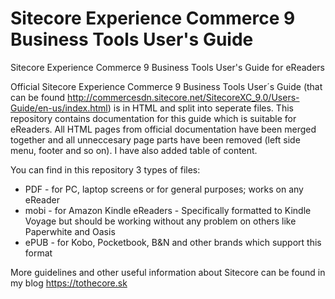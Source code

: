 # Sitecore Experience Commerce 9 Business Tools User's Guide

Sitecore Experience Commerce 9 Business Tools User's Guide for eReaders

Official Sitecore Experience Commerce 9 Business Tools User´s Guide (that can be found http://commercesdn.sitecore.net/SitecoreXC_9.0/Users-Guide/en-us/index.html) is in HTML and split into seperate files. This repository contains documentation for this guide which is suitable for eReaders. All HTML pages from official documentation have been merged together and all unneccesary page parts have been removed (left side menu, footer and so on). I have also added table of content.

You can find in this repository 3 types of files:

- PDF - for PC, laptop screens or for general purposes; works on any eReader
- mobi - for Amazon Kindle eReaders - Specifically formatted to Kindle Voyage but should be working without any problem on others like Paperwhite and Oasis
- ePUB - for Kobo, Pocketbook, B&N and other brands which support this format

More guidelines and other useful information about Sitecore can be found in my blog https://tothecore.sk
